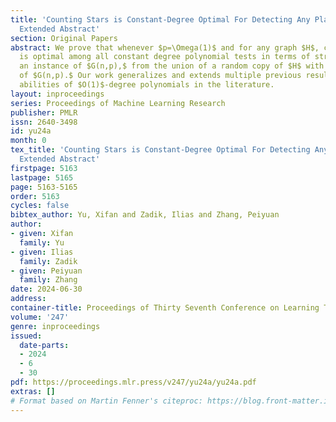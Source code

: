 ```yaml
---
title: 'Counting Stars is Constant-Degree Optimal For Detecting Any Planted Subgraph:
  Extended Abstract'
section: Original Papers
abstract: We prove that whenever $p=\Omega(1)$ and for any graph $H$, counting $O(1)$-stars
  is optimal among all constant degree polynomial tests in terms of strongly separating
  an instance of $G(n,p),$ from the union of a random copy of $H$ with an instance
  of $G(n,p).$ Our work generalizes and extends multiple previous results on the inference
  abilities of $O(1)$-degree polynomials in the literature.
layout: inproceedings
series: Proceedings of Machine Learning Research
publisher: PMLR
issn: 2640-3498
id: yu24a
month: 0
tex_title: 'Counting Stars is Constant-Degree Optimal For Detecting Any Planted Subgraph:
  Extended Abstract'
firstpage: 5163
lastpage: 5165
page: 5163-5165
order: 5163
cycles: false
bibtex_author: Yu, Xifan and Zadik, Ilias and Zhang, Peiyuan
author:
- given: Xifan
  family: Yu
- given: Ilias
  family: Zadik
- given: Peiyuan
  family: Zhang
date: 2024-06-30
address:
container-title: Proceedings of Thirty Seventh Conference on Learning Theory
volume: '247'
genre: inproceedings
issued:
  date-parts:
  - 2024
  - 6
  - 30
pdf: https://proceedings.mlr.press/v247/yu24a/yu24a.pdf
extras: []
# Format based on Martin Fenner's citeproc: https://blog.front-matter.io/posts/citeproc-yaml-for-bibliographies/
---
```

